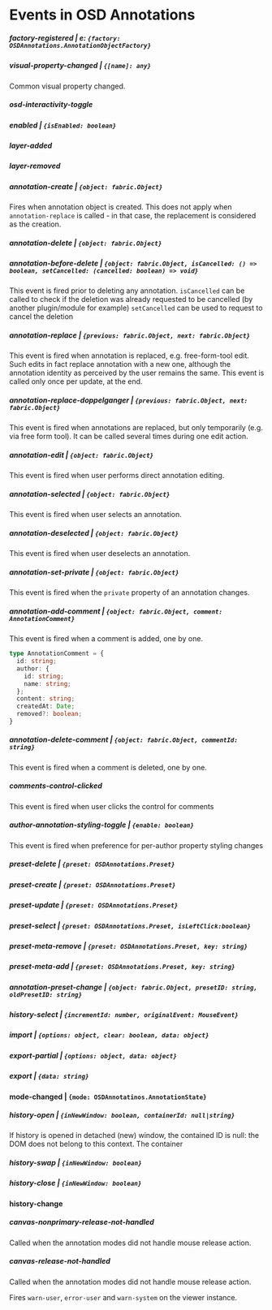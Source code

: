 # Events in OSD Annotations

##### factory-registered | e: `{factory: OSDAnnotations.AnnotationObjectFactory}`

##### visual-property-changed | ``{[name]: any}``
Common visual property changed.

##### osd-interactivity-toggle

##### enabled | ``{isEnabled: boolean}``

##### layer-added 

##### layer-removed

##### annotation-create | ``{object: fabric.Object}``
Fires when annotation object is created. This does not apply when
``annotation-replace`` is called - in that case, the replacement is
considered as the creation.

##### annotation-delete | ``{object: fabric.Object}``

##### annotation-before-delete | ``{object: fabric.Object, isCancelled: () => boolean, setCancelled: (cancelled: boolean) => void}``
This event is fired prior to deleting any annotation.
`isCancelled` can be called to check if the deletion was already requested to be cancelled (by another plugin/module for example)
`setCancelled` can be used to request to cancel the deletion

##### annotation-replace | ``{previous: fabric.Object, next: fabric.Object}``
This event is fired when annotation is replaced, e.g. free-form-tool edit. Such edits
in fact replace annotation with a new one, although the annotation identity as perceived
by the user remains the same. This event is called only once per update, 
at the end.

##### annotation-replace-doppelganger | ``{previous: fabric.Object, next: fabric.Object}``
This event is fired when annotations are replaced, but only temporarily (e.g. via free form tool).
It can be called several times during one edit action.

##### annotation-edit | ``{object: fabric.Object}``
This event is fired when user performs direct annotation editing.

##### annotation-selected | ``{object: fabric.Object}``
This event is fired when user selects an annotation.

##### annotation-deselected | ``{object: fabric.Object}``
This event is fired when user deselects an annotation.

##### annotation-set-private | ``{object: fabric.Object}``
This event is fired when the `private` property of an annotation changes.

##### annotation-add-comment | ``{object: fabric.Object, comment: AnnotationComment}``
This event is fired when a comment is added, one by one.
```ts
type AnnotationComment = {
  id: string;
  author: {
    id: string;
    name: string;
  };
  content: string;
  createdAt: Date;
  removed?: boolean;
}
```

##### annotation-delete-comment | ``{object: fabric.Object, commentId: string}``
This event is fired when a comment is deleted, one by one.

##### comments-control-clicked
This event is fired when user clicks the control for comments

##### author-annotation-styling-toggle | ``{enable: boolean}``
This event is fired when preference for per-author property styling changes

##### preset-delete | ``{preset: OSDAnnotations.Preset}``

##### preset-create | ``{preset: OSDAnnotations.Preset}``

##### preset-update | ``{preset: OSDAnnotations.Preset}``

##### preset-select | ``{preset: OSDAnnotations.Preset, isLeftClick:boolean}``

##### preset-meta-remove | ``{preset: OSDAnnotations.Preset, key: string}``

##### preset-meta-add | ``{preset: OSDAnnotations.Preset, key: string}``

##### annotation-preset-change | ``{object: fabric.Object, presetID: string, oldPresetID: string}``

##### history-select | ``{incrementId: number, originalEvent: MouseEvent}``

##### import | ``{options: object, clear: boolean, data: object}``

##### export-partial | ``{options: object, data: object}``

##### export | ``{data: string}``

#### mode-changed | ``{mode: OSDAnnotatinos.AnnotationState}``

##### history-open | ``{inNewWindow: boolean, containerId: null|string}``
If history is opened in detached (new) window, the contained ID is null:
the DOM does not belong to this context. The container

##### history-swap | ``{inNewWindow: boolean}``

##### history-close | ``{inNewWindow: boolean}``

#### history-change

##### canvas-nonprimary-release-not-handled
Called when the annotation modes did not handle mouse release action.

##### canvas-release-not-handled
Called when the annotation modes did not handle mouse release action.

Fires ``warn-user``, ``error-user`` and `warn-system` on the viewer instance.
